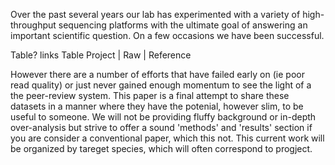   Over the past several years our lab has experimented with a variety of high-throughput sequencing platforms with the ultimate goal of answering an important scientific question. On a few occasions we have been successful.
  
  
  Table? links 
  Table
  Project | Raw | Reference 
  
  
  However there are a number of efforts that have failed early on (ie poor read quality) or just never gained enough momentum to see the light of a the peer-review system. This paper is a final attempt to share these datasets in a manner where they have the potenial, however slim, to be useful to someone. We will not be providing fluffy background or in-depth over-analysis but strive to offer a sound 'methods' and 'results' section if you are consider a conventional paper, which this not. This current work will be organized by tareget species, which will often correspond to progject.